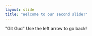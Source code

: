 ```yaml
---
layout: slide
title: "Welcome to our second slide!"
---
```

"Git Gud"
Use the left arrow to go back!
